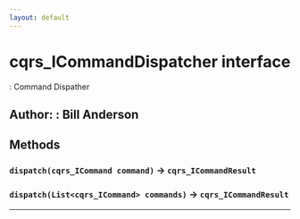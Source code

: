 ```yaml
---
layout: default
---
```

# cqrs_ICommandDispatcher interface

: Command Dispather


**Author:** : Bill Anderson
---
## Methods
### `dispatch(cqrs_ICommand command)` → `cqrs_ICommandResult`
### `dispatch(List<cqrs_ICommand> commands)` → `cqrs_ICommandResult`
---

